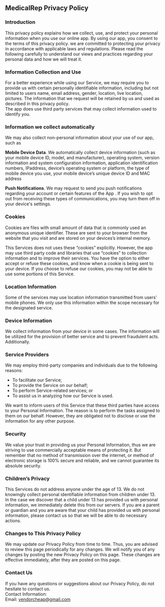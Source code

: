 MedicalRep Privacy Policy  
----------------

### Introduction  
This privacy policy explains how we collect, use, and protect your personal information when you use our online app.
By using our app, you consent to the terms of this privacy policy. 
we are committed to protecting your privacy in accordance with applicable laws and regulations.
Please read the following carefully to understand our views and practices regarding your personal data and how we will treat it. 


### Information Collection and Use  
For a better experience while using our Service, we may require you to provide us with certain personally identifiable information, including but not limited to users name, email address, gender, location, live location, pictures. The information that we request will be retained by us and used as described in this privacy policy.  
The app does use third party services that may collect information used to identify you. 

### Information we collect automatically 
We may also collect non-personal information about your use of our app, such as

<b>Mobile Device Data</b>. We automatically collect device information (such as your mobile device ID, model, and manufacturer), operating system, version information and system configuration information, application identification numbers,  IPaddress,  device’s operating system or platform, the type of mobile device you use, your mobile device’s unique device ID and  MAC address
                   
<b>Push Notifications</b>. We may request to send you push notifications regarding your account or certain features of the App . If you wish to opt out from receiving these types of communications, you may turn them off in your device's settings.

### Cookies  
Cookies are files with small amount of data that is commonly used an anonymous unique identifier. These are sent to your browser from the website that you visit and are stored on your devices’s internal memory.  

This Services does not uses these “cookies” explicitly. However, the app may use third party code and libraries that use “cookies” to collection information and to improve their services. You have the option  to either accept or refuse these cookies, and know when a cookie is being sent to your device. If you choose to refuse our cookies, you may not be able to use some portions of this Service.  

### Location Information  
Some of the services may use location information transmitted from users' mobile phones. We only use this information within the scope necessary for the designated service.  

### Device Information  
We collect information from your device in some cases. The information will be utilized for the provision of better service and to prevent fraudulent acts. Additionally.  

### Service Providers  
We may employ third-party companies and individuals due to the following reasons:  
* To facilitate our Service;
* To provide the Service on our behalf;
* To perform Service-related services; or
* To assist us in analyzing how our Service is used.  

We want to inform users of this Service that these third parties have access to your Personal Information. The reason is to perform the tasks assigned to them on our behalf. However, they are obligated not to disclose or use the information for any other purpose.  

### Security  
We value your trust in providing us your Personal Information, thus we are striving to use commercially acceptable means of protecting it. But remember that no method of transmission over  the internet, or method of electronic storage is 100% secure and reliable, and we cannot guarantee its absolute security.  

### Children’s Privacy  
This Services do not address anyone under the age of 13. We do not knowingly collect personal identifiable information from children under 13. In the case we discover that a child under 13 has provided us with personal information, we immediately delete this from our servers. If you  are  a  parent  or  guardian and you are aware that your child has provided us with personal information, please contact us so that we will be able to do necessary actions.  

### Changes to This Privacy Policy  
We may update our Privacy Policy from time to time. Thus, you are advised to review this page periodically for any changes. We will notify you of any changes by posting the new Privacy Policy on this page. These changes are effective immediately, after they are posted on this page.  

### Contact Us  
If you have any questions or suggestions about our Privacy Policy, do not hesitate to contact us.  
Contact Information:  
Email: vendorcheap@gmail.com  
